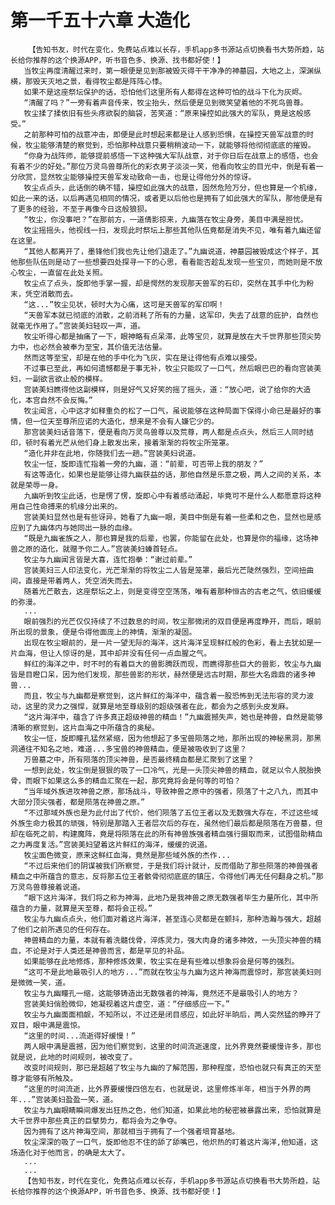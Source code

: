 # 第一千五十六章 大造化
        【告知书友，时代在变化，免费站点难以长存，手机app多书源站点切换看书大势所趋，站长给你推荐的这个换源APP，听书音色多、换源、找书都好使！】
       当牧尘再度清醒过来时，第一眼便是见到那被毁灭得干干净净的神墓园，大地之上，深渊纵横，那毁天灭地之景，看得牧尘都是阵阵心悸。
       如果不是这座祭坛保护的话，恐怕他们这里所有人都得在这种可怕的战斗下化为灰烬。
       “清醒了吗？”一旁有着声音传来，牧尘抬头，然后便是见到微笑望着他的不死鸟兽尊。
       牧尘揉了揉依旧有些头疼欲裂的脑袋，苦笑道：“原来操控如此强大的军队，竟是这般感受。”
       之前那种可怕的战意冲击，即便是此时想起来都是让人感到恐惧，在操控天兽军战意的时候，牧尘能够清楚的察觉到，恐怕那种战意只要稍稍波动一下，就能够将他彻彻底底的摧毁。
       “你身为战阵师，能够提前感悟一下这种强大军队战意，对于你日后在战意上的感悟，也会有着不少的好处。”那位万灵鸟兽尊所化的彩衣男子淡淡一笑，他看向牧尘的目光中，倒是有着一分欣赏，显然牧尘能够操控天兽军发动致命一击，也是让得他分外的惊讶。
       牧尘点点头，此话倒的确不错，操控如此强大的战意，固然危险万分，但也算是一个机缘，如此一来的话，以后再遇见相同的情况，或者更以后他也是拥有了如此强大的军队，那他便是有了更多的经验，不至于再像今日这般狼狈。
       “牧尘，你没事吧？”在那前方，一道倩影掠来，九幽落在牧尘身旁，美目中满是担忧。
       牧尘摇摇头，他视线一扫，发现此时祭坛上那些其他队伍竟都是消失不见，唯有着九幽还留在这里。
       “其他人都离开了，墨锋他们我也先让他们退走了。”九幽说道，神墓园被毁成这个样子，其他那些队伍则是动了一些想要四处探寻一下的心思，看看能否趁乱发现一些宝贝，而她则是不放心牧尘，一直留在此处关照。
       牧尘点了点头，旋即他手掌一握，却是愕然的发现那天兽军的石印，突然在其手中化为粉末，凭空消散而去。
       “这...”牧尘见状，顿时大为心痛，这可是天兽军的军印啊！
       “天兽军本就已彻底的消散，之前消耗了所有的力量，这军印，失去了战意的庇护，自然也就毫无作用了。”宫装美妇轻叹一声，道。
       牧尘听得心都是抽痛了一下，眼神略有点呆滞，此等宝贝，就算是放在大千世界那些顶尖势力中，也必然会被奉为至宝，其价值无法估量。
       然而这等至宝，却是在他的手中化为飞灰，实在是让得他有点难以接受。
       不过事已至此，再如何遗憾都是于事无补，牧尘只能叹了一口气，然后眼巴巴的看向宫装美妇，一副欲言欲止般的模样。
       宫装美妇瞧得他这副模样，则是好气又好笑的摇了摇头，道：“放心吧，说了给你的大造化，本宫自然不会反悔。”
       牧尘闻言，心中这才如释重负的松了一口气，虽说能够在这种局面下保得小命已是最好的事情，但一位天至尊所应诺的大造化，想来是不会有人嫌它少的。
       那宫装美妇话音落下，便是看向万灵鸟兽尊以及荒尊，两人都是点点头，然后三人同时结印，顿时有着光芒从他们身上散发出来，接着渐渐的将牧尘所笼罩。
       “造化并非在此地，你随我们去一趟。”宫装美妇说道。
       牧尘一怔，旋即连忙指着一旁的九幽，道：“前辈，可否带上我的朋友？”
       有这等造化，如果也是能够让得九幽获益的话，那他自然是乐意之极，两人之间的关系，本就是荣辱一身。
       九幽听到牧尘此话，也是愣了愣，旋即心中有着感动涌起，毕竟可不是什么人都愿意将这种用自己性命搏来的机缘分出来的。
       宫装美妇显然也是有些讶异，她看了九幽一眼，美目中倒是有着一些柔和之色，显然也是感应到了九幽体内与她同出一脉的血缘。
       “既是九幽雀族之人，那也算是我的后辈，也罢，你能留在此处，也算是你的福缘，这场神兽之原的造化，就赠予你二人。”宫装美妇螓首轻点。
       牧尘与九幽闻言皆是大喜，连忙抱拳：“谢过前辈。”
       宫装美妇三人印法变化，光芒渐渐的将牧尘二人皆是笼罩，最后光芒陡然强烈，空间扭曲间，直接是带着两人，凭空消失而去。
       随着光芒散去，这座祭坛之上，则是变得空空荡荡，唯有着那种恒古的古老之气，依旧缓缓的弥漫。
       ...
       眼前强烈的光芒仅仅持续了不过数息的时间，牧尘那微闭的双目便是再度睁开，而后，眼前所出现的景象，便是令得他面庞上的神情，渐渐的凝固。
       出现在牧尘眼前的，是一片一望无际的海洋，这片海洋呈现鲜红般的色彩，看上去犹如是一片血海，但让人惊讶的是，其中却并没有任何一点血腥之气。
       鲜红的海洋之中，时不时的有着巨大的兽影腾跃而现，而瞧得那些巨大的兽影，牧尘与九幽皆是目瞪口呆，因为他们发现，那些兽影的形状，赫然便是远古时期，那些大名鼎鼎的诸多神兽...
       而且，牧尘与九幽都是察觉到，这片鲜红的海洋中，蕴含着一股恐怖到无法形容的灵力波动，这里的灵力之强悍，就算是地至尊级别的超级强者在此，都会为之感到头皮发麻。
       “这片海洋中，蕴含了许多真正超级神兽的精血！”九幽震撼失声，她也是神兽，自然是能够清晰的察觉到，这片血海之中所蕴含的奥秘。
       牧尘一怔，旋即瞳孔猛然紧缩，因为他想起了多宝兽陨落之地，那所出现的神秘黑洞，那黑洞通往不知名之地，难道...多宝兽的神兽精血，便是被吸收到了这里？
       万兽墓之中，所有陨落的顶尖神兽，是否最终精血都是汇聚到了这里？
       一想到此处，牧尘倒是狠狠的吸了一口冷气，光是一头顶尖神兽的精血，就足以令人脱胎换骨，而眼下如果这么多的精血汇聚在一起，那究竟将会是何等的可怕？
       “当年域外族进攻神兽之原，那场战斗，导致神兽之原中的强者，陨落了十之八九，而其中大部分顶尖强者，都是陨落在神兽之原。”
       “不过那域外族也是为此付出了代价，他们陨落了五位王者以及无数强大存在，不过这些域外族生命力极其的顽强，特别是那踏入王者层次后的存在，虽然他们最后都是陨落在万兽墓，但却在临死之前，构建魔阵，竟是将陨落在此的所有神兽族强者精血强行摄取而来，试图借助精血之力再度复活。”宫装美妇望着这片鲜红的海洋，缓缓的说道。
       牧尘面色微变，原来这鲜红血海，竟然是那些域外族的杰作...
       “不过后来他们的阴谋被我们所察觉，于是我们将计就计，反而借助了那些陨落的神兽强者精血之中所蕴含的意志，反将那五位王者骸骨彻彻底底的镇压，令得他们再无任何翻身之机。”那万灵鸟兽尊接着说道。
       “眼下这片海洋，我们将之称为神海，此地乃是我神兽之原无数强者毕生力量所化，其中所蕴含的力量，就算是天至尊，都将会正视。”
       牧尘与九幽点点头，他们面对着这片海洋，甚至连心灵都是在颤抖，那种浩瀚与强大，超越了他们之前所遇见的任何存在。
       神兽精血的力量，本就有着洗髓伐骨，淬炼灵力，强大肉身的诸多神效，一头顶尖神兽的精血，不论是对于人类还是神兽而言，都是罕见的补品。
       如果能够在此地修炼，那种修炼效果，牧尘实在是有些难以想象将会是何等的强烈。
       “这可不是此地最吸引人的地方...”而就在牧尘与九幽为这片神海而震惊时，那宫装美妇则是微微一笑，道。
       牧尘与九幽瞳孔一缩，这能够铸造出无数强者的神海，竟然还不是最吸引人的地方？
       宫装美妇俏脸微仰，她凝视着这片虚空，道：“仔细感应一下。”
       牧尘与九幽面面相觑，不知所以，不过还是闭目感应，如此好半晌后，两人突然猛的睁开了双目，眼中满是震惊。
       “这里的时间...流逝得好缓慢！”
       两人眼中满是震撼，因为他们察觉到，这里的时间流逝速度，比外界竟然要缓慢许多，那也就是说，此地的时间规则，被改变了。
       改变时间规则，那已是超越了牧尘与九幽的了解范围，那种程度，恐怕也就只有真正的天至尊才能够有所触及。
       “这里的时间流逝，比外界要缓慢四倍左右，也就是说，这里修炼半年，相当于外界的两年...”宫装美妇盈盈一笑，道。
       牧尘与九幽眼睛瞬间爆发出狂热之色，他们知道，如果此地的秘密被暴露出来，恐怕就算是大千世界中那些真正的巨擘势力，都将会为之争夺。
       因为拥有了这片神海空间，那就相当于拥有了一个强者培育基地。
       牧尘深深的吸了一口气，旋即他忍不住的舔了舔嘴巴，他炽热的盯着这片海洋,他知道，这场造化对于他而言，的确是太大了。
       ...
       ...
       【告知书友，时代在变化，免费站点难以长存，手机app多书源站点切换看书大势所趋，站长给你推荐的这个换源APP，听书音色多、换源、找书都好使！】